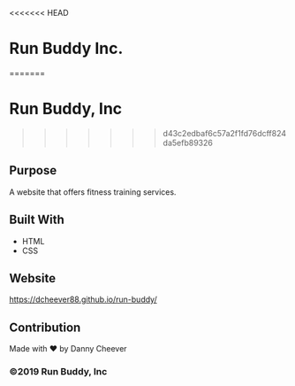 <<<<<<< HEAD
# Run Buddy Inc.
=======
# Run Buddy, Inc
>>>>>>> d43c2edbaf6c57a2f1fd76dcff824da5efb89326

## Purpose
A website that offers fitness training services.

## Built With
* HTML
* CSS

## Website
https://dcheever88.github.io/run-buddy/

## Contribution
Made with ❤️ by Danny Cheever

### ©️2019 Run Buddy, Inc
